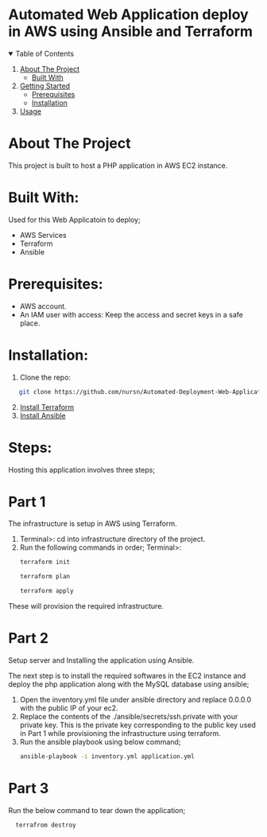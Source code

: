 # Automated Web Application deploy in AWS using Ansible and Terraform

<!-- TABLE OF CONTENTS: -->
<details open="open">
  <summary>Table of Contents</summary>
  <ol>
    <li>
      <a href="#about-the-project">About The Project</a>
      <ul>
        <li><a href="#built-with">Built With</a></li>
      </ul>
    </li>
    <li>
      <a href="#getting-started">Getting Started</a>
      <ul>
        <li><a href="#prerequisites">Prerequisites</a></li>
        <li><a href="#installation">Installation</a></li>
      </ul>
    </li>
    <li><a href="#usage">Usage</a></li>
  </ol>
</details>



<!-- ABOUT THE PROJECT: -->

# About The Project

This project is built to host a PHP application in AWS EC2 instance.


# Built With:

Used for this Web Applicatoin to deploy;
* AWS Services
* Terraform
* Ansible


# Prerequisites:

* AWS account.
* An IAM user with access: Keep the access and secret keys in a safe place.

# Installation:

1. Clone the repo:
 ```sh
    git clone https://github.com/nursn/Automated-Deployment-Web-Application-in-AWS.git
 ```

2. [Install Terraform](https://developer.hashicorp.com/terraform/downloads)
3. [Install Ansible](https://docs.ansible.com/ansible/latest/installation_guide/intro_installation.html)


# Steps:   

Hosting this application involves three steps;

# Part 1
  The infrastructure is setup in AWS using Terraform.

1. Terminal>: cd into infrastructure directory of the project.
2. Run the following commands in order;
    Terminal>:
    ```sh
    terraform init
    ```
    ```sh
    terraform plan
    ```
    ```sh
    terraform apply
    ```

These will provision the required infrastructure.

# Part 2 
  Setup server and Installing the application using Ansible. 

The next step is to install the required softwares in the EC2 instance and deploy the php application along with the MySQL database using ansible;

1. Open the inventory.yml file under ansible directory and replace 0.0.0.0 with the public IP of your ec2.
2. Replace the contents of the ./ansible/secrets/ssh.private with your private key. This is the private key corresponding to the public key used in Part 1 while provisioning the infrastructure using terraform.
3. Run the ansible playbook using below command;
   ```sh
   ansible-playbook -i inventory.yml application.yml
   ```

# Part 3

Run the below command to tear down the application;
```sh
  terrafrom destroy
```
